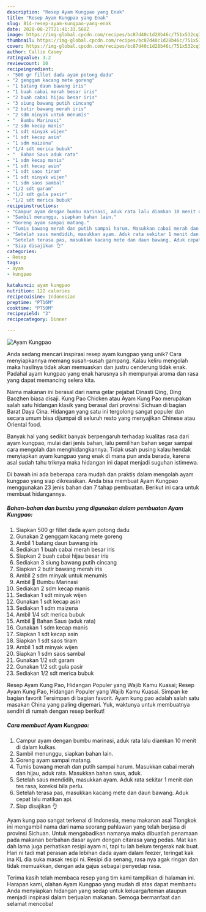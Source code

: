 ```yaml
---
description: "Resep Ayam Kungpao yang Enak"
title: "Resep Ayam Kungpao yang Enak"
slug: 814-resep-ayam-kungpao-yang-enak
date: 2020-08-27T21:41:33.560Z
image: https://img-global.cpcdn.com/recipes/bc87d40c1d28b46c/751x532cq70/ayam-kungpao-foto-resep-utama.jpg
thumbnail: https://img-global.cpcdn.com/recipes/bc87d40c1d28b46c/751x532cq70/ayam-kungpao-foto-resep-utama.jpg
cover: https://img-global.cpcdn.com/recipes/bc87d40c1d28b46c/751x532cq70/ayam-kungpao-foto-resep-utama.jpg
author: Callie Casey
ratingvalue: 3.2
reviewcount: 10
recipeingredient:
- "500 gr fillet dada ayam potong dadu"
- "2 genggam kacang mete goreng"
- "1 batang daun bawang iris"
- "1 buah cabai merah besar iris"
- "2 buah cabai hijau besar iris"
- "3 siung bawang putih cincang"
- "2 butir bawang merah iris"
- "2 sdm minyak untuk menumis"
- "  Bumbu Marinasi"
- "2 sdm kecap manis"
- "1 sdt minyak wijen"
- "1 sdt kecap asin"
- "1 sdm maizena"
- "1/4 sdt merica bubuk"
- "  Bahan Saus aduk rata"
- "1 sdm kecap manis"
- "1 sdt kecap asin"
- "1 sdt saos tiram"
- "1 sdt minyak wijen"
- "1 sdm saos sambal"
- "1/2 sdt garam"
- "1/2 sdt gula pasir"
- "1/2 sdt merica bubuk"
recipeinstructions:
- "Campur ayam dengan bumbu marinasi, aduk rata lalu diamkan 10 menit di dalam kulkas."
- "Sambil menunggu, siapkan bahan lain."
- "Goreng ayam sampai matang."
- "Tumis bawang merah dan putih sampai harum. Masukkan cabai merah dan hijau, aduk rata. Masukkan bahan saus, aduk."
- "Setelah saus mendidih, masukkan ayam. Aduk rata sekitar 1 menit dan tes rasa, koreksi bila perlu."
- "Setelah terasa pas, masukkan kacang mete dan daun bawang. Aduk cepat lalu matikan api."
- "Siap disajikan 👌"
categories:
- Resep
tags:
- ayam
- kungpao

katakunci: ayam kungpao 
nutrition: 122 calories
recipecuisine: Indonesian
preptime: "PT16M"
cooktime: "PT50M"
recipeyield: "2"
recipecategory: Dinner

---
```



![Ayam Kungpao](https://img-global.cpcdn.com/recipes/bc87d40c1d28b46c/751x532cq70/ayam-kungpao-foto-resep-utama.jpg)

Anda sedang mencari inspirasi resep ayam kungpao yang unik? Cara menyiapkannya memang susah-susah gampang. Kalau keliru mengolah maka hasilnya tidak akan memuaskan dan justru cenderung tidak enak. Padahal ayam kungpao yang enak harusnya sih mempunyai aroma dan rasa yang dapat memancing selera kita.

Nama makanan ini berasal dari nama gelar pejabat Dinasti Qing, Ding Baozhen biasa disaji. Kung Pao Chicken atau Ayam Kung Pao merupakan salah satu hidangan klasik yang berasal dari provinsi Sichuan di bagian Barat Daya Cina. Hidangan yang satu ini tergolong sangat populer dan secara umum bisa dijumpai di seluruh resto yang menyajikan Chinese atau Oriental food.

Banyak hal yang sedikit banyak berpengaruh terhadap kualitas rasa dari ayam kungpao, mulai dari jenis bahan, lalu pemilihan bahan segar sampai cara mengolah dan menghidangkannya. Tidak usah pusing kalau hendak menyiapkan ayam kungpao yang enak di mana pun anda berada, karena asal sudah tahu triknya maka hidangan ini dapat menjadi suguhan istimewa.


Di bawah ini ada beberapa cara mudah dan praktis dalam mengolah ayam kungpao yang siap dikreasikan. Anda bisa membuat Ayam Kungpao menggunakan 23 jenis bahan dan 7 tahap pembuatan. Berikut ini cara untuk membuat hidangannya.

<!--inarticleads1-->

##### Bahan-bahan dan bumbu yang digunakan dalam pembuatan Ayam Kungpao:

1. Siapkan 500 gr fillet dada ayam potong dadu
1. Gunakan 2 genggam kacang mete goreng
1. Ambil 1 batang daun bawang iris
1. Sediakan 1 buah cabai merah besar iris
1. Siapkan 2 buah cabai hijau besar iris
1. Sediakan 3 siung bawang putih cincang
1. Siapkan 2 butir bawang merah iris
1. Ambil 2 sdm minyak untuk menumis
1. Ambil  🍎 Bumbu Marinasi
1. Sediakan 2 sdm kecap manis
1. Sediakan 1 sdt minyak wijen
1. Gunakan 1 sdt kecap asin
1. Sediakan 1 sdm maizena
1. Ambil 1/4 sdt merica bubuk
1. Ambil  🍎 Bahan Saus (aduk rata)
1. Gunakan 1 sdm kecap manis
1. Siapkan 1 sdt kecap asin
1. Siapkan 1 sdt saos tiram
1. Ambil 1 sdt minyak wijen
1. Siapkan 1 sdm saos sambal
1. Gunakan 1/2 sdt garam
1. Gunakan 1/2 sdt gula pasir
1. Sediakan 1/2 sdt merica bubuk


Resep Ayam Kung Pao, Hidangan Populer yang Wajib Kamu Kuasai; Resep Ayam Kung Pao, Hidangan Populer yang Wajib Kamu Kuasai. Simpan ke bagian favorit Tersimpan di bagian favorit. Ayam kung pao adalah salah satu masakan China yang paling digemari. Yuk, waktunya untuk membuatnya sendiri di rumah dengan resep berikut! 

<!--inarticleads2-->

##### Cara membuat Ayam Kungpao:

1. Campur ayam dengan bumbu marinasi, aduk rata lalu diamkan 10 menit di dalam kulkas.
1. Sambil menunggu, siapkan bahan lain.
1. Goreng ayam sampai matang.
1. Tumis bawang merah dan putih sampai harum. Masukkan cabai merah dan hijau, aduk rata. Masukkan bahan saus, aduk.
1. Setelah saus mendidih, masukkan ayam. Aduk rata sekitar 1 menit dan tes rasa, koreksi bila perlu.
1. Setelah terasa pas, masukkan kacang mete dan daun bawang. Aduk cepat lalu matikan api.
1. Siap disajikan 👌


Ayam kung pao sangat terkenal di Indonesia, menu makanan asal Tiongkok ini mengambil nama dari nama seorang pahlawan yang telah berjasa di provinsi Sichuan. Untuk mengabadikan namanya maka dibuatlah penamaan pada makanan berbahan dasar ayam dengan citarasa yang pedas. Mat kan dah lama juga perhatikan resipi ayam ni, tapi tu lah belum tergerak nak buat. Hari ni tadi mat perasan ada lebihan dada ayam dalam feezer, teringat kak ina KL dia suka masak resipi ni. Resipi dia senang, rasa nya agak ringan dan tidak memuakkan, dengan ada gajus sebagai penyedap rasa. 

Terima kasih telah membaca resep yang tim kami tampilkan di halaman ini. Harapan kami, olahan Ayam Kungpao yang mudah di atas dapat membantu Anda menyiapkan hidangan yang sedap untuk keluarga/teman ataupun menjadi inspirasi dalam berjualan makanan. Semoga bermanfaat dan selamat mencoba!
